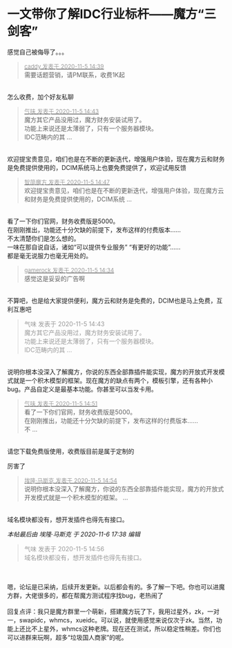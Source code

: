 # 一文带你了解IDC行业标杆——魔方“三剑客”


感觉自己被侮辱了。。。

<div class="quote"><blockquote><font size="2"><a href="https://www.hostloc.com/forum.php?mod=redirect&amp;goto=findpost&amp;pid=9406614&amp;ptid=762787" target="_blank"><font color="#999999">caddy 发表于 2020-11-5 14:39</font></a></font><br />
需要话题营销，请PM联系，收费1K起</blockquote></div><br />
怎么收费，加个好友私聊

<div class="quote"><blockquote><font size="2"><a href="https://www.hostloc.com/forum.php?mod=redirect&amp;goto=findpost&amp;pid=9406638&amp;ptid=762787" target="_blank"><font color="#999999">气味 发表于 2020-11-5 14:43</font></a></font><br />
魔方其它产品没用过，魔方财务安装试用了。<br />
功能上来说还是太薄弱了，只有一个服务器模块。<br />
IDC范畴内的其 ...</blockquote></div><br />
欢迎提宝贵意见，咱们也是在不断的更新迭代，增强用户体验，现在魔方云和财务是免费提供使用的，DCIM系统马上也要免费提供了，欢迎试用反馈

<div class="quote"><blockquote><font size="2"><a href="https://www.hostloc.com/forum.php?mod=redirect&amp;goto=findpost&amp;pid=9406658&amp;ptid=762787" target="_blank"><font color="#999999">智简魔方 发表于 2020-11-5 14:47</font></a></font><br />
欢迎提宝贵意见，咱们也是在不断的更新迭代，增强用户体验，现在魔方云和财务是免费提供使用的，DCIM系统 ...</blockquote></div><br />
看了一下你们官网，财务收费版是5000。<br />
在刚刚推出，功能还十分欠缺的前提下，发布这样的付费版本……<br />
不太清楚你们是怎么想的。<br />
一味在那自说自话，诸如“可以提供专业服务” “有更好的功能”……<br />
都是毫无说服力也毫无用处的。

<div class="quote"><blockquote><font size="2"><a href="https://www.hostloc.com/forum.php?mod=redirect&amp;goto=findpost&amp;pid=9406596&amp;ptid=762787" target="_blank"><font color="#999999">gamerock 发表于 2020-11-5 14:34</font></a></font><br />
感觉这是妥妥的广告啊</blockquote></div><br />
不算吧，也是给大家提供便利，魔方云和财务是免费的，DCIM也是马上免费，互利互惠吧

<div class="quote"><blockquote><font color="#999999">气味 发表于 2020-11-5 14:43</font><br />
<font color="#999999">魔方其它产品没用过，魔方财务安装试用了。<br />
功能上来说还是太薄弱了，只有一个服务器模块。<br />
IDC范畴内的其 ...</font></blockquote></div><br />
说明你根本没深入了解魔方，你说的东西全部靠插件能实现，魔方的开放式开发模式就是一个积木模型的框架。现在魔方的缺点有两个，模板引擎，还有各种小bug。产品自定义是最基本功能。你甚至可以当发卡用。

<div class="quote"><blockquote><font size="2"><a href="https://www.hostloc.com/forum.php?mod=redirect&amp;goto=findpost&amp;pid=9406676&amp;ptid=762787" target="_blank"><font color="#999999">气味 发表于 2020-11-5 14:51</font></a></font><br />
看了一下你们官网，财务收费版是5000。<br />
在刚刚推出，功能还十分欠缺的前提下，发布这样的付费版本……<br />
不 ...</blockquote></div><br />
请您下载免费版使用，收费版目前是属于定制的

厉害了

<div class="quote"><blockquote><font size="2"><a href="https://www.hostloc.com/forum.php?mod=redirect&amp;goto=findpost&amp;pid=9406692&amp;ptid=762787" target="_blank"><font color="#999999">埃隆·马斯克 发表于 2020-11-5 14:54</font></a></font><br />
说明你根本没深入了解魔方，你说的东西全部靠插件能实现，魔方的开放式开发模式就是一个积木模型的框架。 ...</blockquote></div><br />
域名模块都没有，想开发插件也得先有接口。

<i class="pstatus"> 本帖最后由 埃隆·马斯克 于 2020-11-6 17:38 编辑 </i><br />
<div class="quote"><blockquote><font color="#999999">气味 发表于 2020-11-5 14:56</font><br />
<font color="#999999">域名模块都没有，想开发插件也得先有接口。</font></blockquote></div><br />
<br />
嗯，论坛是已采纳，后续开发更新。以后都会有的。多了解一下吧。你也可以进魔方群，大佬很多的，都在帮魔方测试程序找bug，老热闹了<br />
<br />
回复点评：我只是魔方群里一个萌新，搭建魔方玩了下，我用过星外，zk，一对一，swapidc，whmcs，xueidc。可以说，就使用感觉来说仅次于zk。当然，功能上还比不上星外，whmcs这种老牌。现在还在测试，所以稳定性稍差。你们也可以进群来玩啊，超多“垃圾国人商家”的呢。

